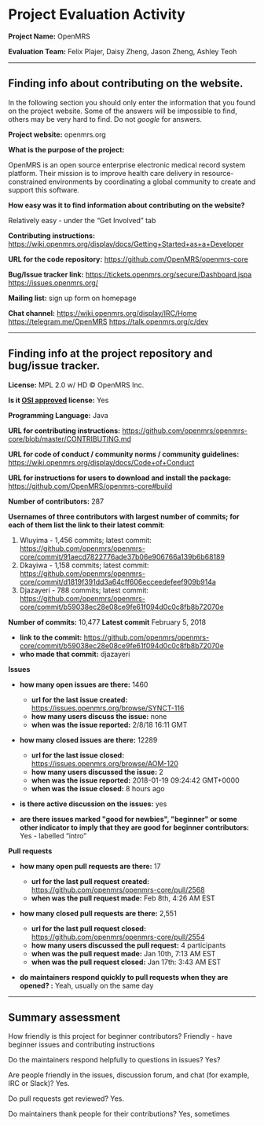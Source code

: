 # Project Evaluation Activity



__Project Name:__  OpenMRS

__Evaluation Team:__ Felix Plajer, Daisy Zheng, Jason Zheng, Ashley Teoh

---

## Finding info about contributing on the website. 

In the following section you should only enter the information that you 
found on the project website. Some of the answers will be impossible to find, others
may be very hard to find. Do not _google_ for answers. 

__Project website:__ openmrs.org

__What is the purpose of the project:__

OpenMRS is an open source enterprise electronic medical record system platform. Their mission is to improve health care delivery in resource-constrained environments by coordinating a global community to create and support this software.




__How easy was it to find information about contributing on the website?__

Relatively easy - under the “Get Involved” tab




__Contributing instructions:__ 
https://wiki.openmrs.org/display/docs/Getting+Started+as+a+Developer

__URL for the code repository:__
https://github.com/OpenMRS/openmrs-core

__Bug/Issue tracker link:__
https://tickets.openmrs.org/secure/Dashboard.jspa
https://issues.openmrs.org/

__Mailing list:__ sign up form on homepage

__Chat channel:__
https://wiki.openmrs.org/display/IRC/Home
https://telegram.me/OpenMRS
https://talk.openmrs.org/c/dev

---

## Finding info at the project repository and bug/issue tracker.

__License:__ 
MPL 2.0 w/ HD © OpenMRS Inc.

__Is it [OSI approved](https://opensource.org/licenses/alphabetical) license:__
Yes

__Programming Language:__
Java

__URL for contributing instructions:__
https://github.com/openmrs/openmrs-core/blob/master/CONTRIBUTING.md

__URL for code of conduct / community norms / community guidelines:__ 
https://wiki.openmrs.org/display/docs/Code+of+Conduct

__URL for instructions for users to download and install the package:__
https://github.com/OpenMRS/openmrs-core#build

__Number of contributors:__
287

__Usernames of three contributors with largest number of commits; for
each of them list the link to their latest commit__:

1. Wluyima - 1,456 commits; latest commit: https://github.com/openmrs/openmrs-core/commit/91aecd7822776ade37b06e906766a139b6b68189
2. Dkayiwa - 1,158 commits; latest commit: https://github.com/openmrs/openmrs-core/commit/d1819f391dd3a64cff606ecceedefeef909b914a
3. Djazayeri - 788 commits; latest commit: https://github.com/openmrs/openmrs-core/commit/b59038ec28e08ce9fe61f094d0c0c8fb8b72070e

__Number of commits:__
10,477
__Latest commit__
February 5, 2018    
- __link to the commit:__ https://github.com/openmrs/openmrs-core/commit/b59038ec28e08ce9fe61f094d0c0c8fb8b72070e
- __who made that commit:__ djazayeri


__Issues__

- __how many open issues are there:__ 1460
    - __url for the last issue created:__ https://issues.openmrs.org/browse/SYNCT-116
    - __how many users discuss the issue:__ none
    - __when was the issue reported:__ 2/8/18 16:11 GMT

- __how many closed issues are there:__ 12289  
    - __url for the last issue closed:__ https://issues.openmrs.org/browse/AOM-120
    - __how many users discussed the issue:__ 2
    - __when was the issue reported:__ 2018-01-19 09:24:42 GMT+0000
    - __when was the issue closed:__ 8 hours ago
    
- __is there active discussion on the issues:__ yes



- __are there issues marked "good for newbies", "beginner" or some other indicator to imply that they
are good for beginner contributors:__ Yes - labelled “intro”


__Pull requests__

- __how many open pull requests are there:__ 17
    - __url for the last pull request created:__ https://github.com/openmrs/openmrs-core/pull/2568
    - __when was the pull request made:__ Feb 8th, 4:26 AM EST

- __how many closed pull requests are there:__ 2,551
    - __url for the last pull request closed:__ https://github.com/openmrs/openmrs-core/pull/2554
    - __how many users discussed the pull request:__ 4 participants
    - __when was the pull request made:__ Jan 10th, 7:13 AM EST
    - __when was the pull request closed:__ Jan 17th: 3:43 AM EST
    
- __do maintainers respond quickly to pull requests when they are opened? :__ 
Yeah, usually on the same day




---


## Summary assessment
How friendly is this project for beginner contributors? 
Friendly - have beginner issues and contributing instructions

Do the maintainers respond helpfully to questions in issues?
Yes?

Are people friendly in the issues, discussion forum, and chat (for example, IRC or Slack)?
Yes.


Do pull requests get reviewed?
Yes.


Do maintainers thank people for their contributions?
Yes, sometimes
